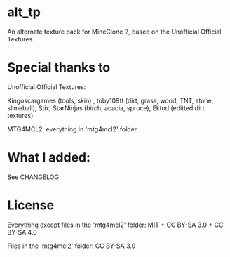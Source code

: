 # alt_tp
An alternate texture pack for MineClone 2, based on the Unofficial Official Textures.

Special thanks to 
===========
Unofficial Official Textures:

Kingoscargames (tools, skin) ,
toby109tt (dirt, grass, wood, TNT, stone, slimeball),
Stix,
StarNinjas (birch, acacia, spruce),
Ektod (editted dirt textures)

MTG4MCL2: everything in 'mtg4mcl2' folder

What I added:
=============
See CHANGELOG

# License

Everything except files in the 'mtg4mcl2' folder: MIT + CC BY-SA 3.0 + CC BY-SA 4.0

Files in the 'mtg4mcl2' folder: CC BY-SA 3.0
